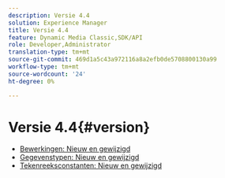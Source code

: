 ```yaml
---
description: Versie 4.4
solution: Experience Manager
title: Versie 4.4
feature: Dynamic Media Classic,SDK/API
role: Developer,Administrator
translation-type: tm+mt
source-git-commit: 469d1a5c43a972116a8a2efb0de5708800130a99
workflow-type: tm+mt
source-wordcount: '24'
ht-degree: 0%

---
```



# Versie 4.4{#version}

* [Bewerkingen: Nieuw en gewijzigd](r-4-4-operations.md)
* [Gegevenstypen: Nieuw en gewijzigd](r-4-4-types.md)
* [Tekenreeksconstanten: Nieuw en gewijzigd](r-4-4-string-constants.md)
